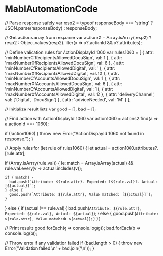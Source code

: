 # MablAutomationCode
// Parse response safely
var resp2 = typeof responseBody === 'string' ? JSON.parse(responseBody) : responseBody;

// Get actions array from response
var actions2 = Array.isArray(resp2) ? resp2 : Object.values(resp2).filter(x => x?.actionId && x?.attributes);

// Define validation rules for ActionDisplayId 1060
var rules1060 = [
  { attr: 'minNumberOfRecipientsAllowedDocuSign', val: 1 },
  { attr: 'maxNumberOfRecipientsAllowedDocuSign', val: 6 },
  { attr: 'minNumberOfRecipientsAllowedDigital', val: 1 },
  { attr: 'maxNumberOfRecipientsAllowedDigital', val: 10 },
  { attr: 'minNumberOfAccountsAllowedDocuSign', val: 1 },
  { attr: 'maxNumberOfAccountsAllowedDocuSign', val: 6 },
  { attr: 'minNumberOfAccountsAllowedDigital', val: 1 },
  { attr: 'maxNumberOfAccountsAllowedDigital', val: 12 },
  { attr: 'deliveryChannel', val: ['Digital', 'DocuSign'] },
  { attr: 'adviceNeeded', val: 'M' }
];

// Initialize result lists
var good = [], bad = [];

// Find action with ActionDisplayId 1060
var action1060 = actions2.find(a => a.actionId === 1060);

if (!action1060) {
  throw new Error("ActionDisplayId 1060 not found in response.");
}

// Apply rules
for (let rule of rules1060) {
  let actual = action1060.attributes?.[rule.attr];

  if (Array.isArray(rule.val)) {
    let match = Array.isArray(actual) && rule.val.every(v => actual.includes(v));

    if (!match) {
      bad.push(`Attribute: ${rule.attr}, Expected: [${rule.val}], Actual: [${actual}]`);
    } else {
      good.push(`Attribute: ${rule.attr}, Value matched: [${actual}]`);
    }

  } else {
    if (actual !== rule.val) {
      bad.push(`Attribute: ${rule.attr}, Expected: ${rule.val}, Actual: ${actual}`);
    } else {
      good.push(`Attribute: ${rule.attr}, Value matched: ${actual}`);
    }
  }
}

// Print results
good.forEach(g => console.log(g));
bad.forEach(b => console.log(b));

// Throw error if any validation failed
if (bad.length > 0) {
  throw new Error('Validation failed:\n' + bad.join('\n'));
}
